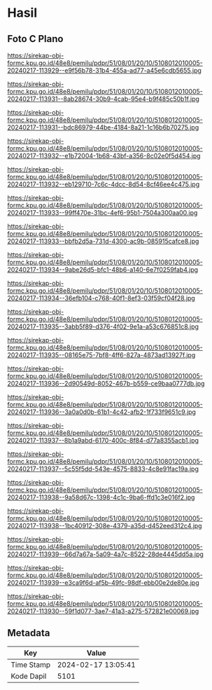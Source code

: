 # Hasil

## Foto C Plano

https://sirekap-obj-formc.kpu.go.id/48e8/pemilu/pdpr/51/08/01/20/10/5108012010005-20240217-113929--e9f56b78-31b4-455a-ad77-a45e6cdb5655.jpg

https://sirekap-obj-formc.kpu.go.id/48e8/pemilu/pdpr/51/08/01/20/10/5108012010005-20240217-113931--8ab28674-30b9-4cab-95e4-b9f485c50b1f.jpg

https://sirekap-obj-formc.kpu.go.id/48e8/pemilu/pdpr/51/08/01/20/10/5108012010005-20240217-113931--bdc86979-44be-4184-8a21-1c16b6b70275.jpg

https://sirekap-obj-formc.kpu.go.id/48e8/pemilu/pdpr/51/08/01/20/10/5108012010005-20240217-113932--e1b72004-1b68-43bf-a356-8c02e0f5d454.jpg

https://sirekap-obj-formc.kpu.go.id/48e8/pemilu/pdpr/51/08/01/20/10/5108012010005-20240217-113932--eb129710-7c6c-4dcc-8d54-8cf46ee4c475.jpg

https://sirekap-obj-formc.kpu.go.id/48e8/pemilu/pdpr/51/08/01/20/10/5108012010005-20240217-113933--99ff470e-31bc-4ef6-95b1-7504a300aa00.jpg

https://sirekap-obj-formc.kpu.go.id/48e8/pemilu/pdpr/51/08/01/20/10/5108012010005-20240217-113933--bbfb2d5a-731d-4300-ac9b-085915cafce8.jpg

https://sirekap-obj-formc.kpu.go.id/48e8/pemilu/pdpr/51/08/01/20/10/5108012010005-20240217-113934--9abe26d5-bfc1-48b6-a140-6e7f0259fab4.jpg

https://sirekap-obj-formc.kpu.go.id/48e8/pemilu/pdpr/51/08/01/20/10/5108012010005-20240217-113934--36efb104-c768-40f1-8ef3-03f59cf04f28.jpg

https://sirekap-obj-formc.kpu.go.id/48e8/pemilu/pdpr/51/08/01/20/10/5108012010005-20240217-113935--3abb5f89-d376-4f02-9e1a-a53c676851c8.jpg

https://sirekap-obj-formc.kpu.go.id/48e8/pemilu/pdpr/51/08/01/20/10/5108012010005-20240217-113935--08165e75-7bf8-4ff6-827a-4873ad13927f.jpg

https://sirekap-obj-formc.kpu.go.id/48e8/pemilu/pdpr/51/08/01/20/10/5108012010005-20240217-113936--2d90549d-8052-467b-b559-ce9baa0777db.jpg

https://sirekap-obj-formc.kpu.go.id/48e8/pemilu/pdpr/51/08/01/20/10/5108012010005-20240217-113936--3a0a0d0b-61b1-4c42-afb2-1f733f9651c9.jpg

https://sirekap-obj-formc.kpu.go.id/48e8/pemilu/pdpr/51/08/01/20/10/5108012010005-20240217-113937--8b1a9abd-6170-400c-8f84-d77a8355acb1.jpg

https://sirekap-obj-formc.kpu.go.id/48e8/pemilu/pdpr/51/08/01/20/10/5108012010005-20240217-113937--5c55f5dd-543e-4575-8833-4c8e91fac19a.jpg

https://sirekap-obj-formc.kpu.go.id/48e8/pemilu/pdpr/51/08/01/20/10/5108012010005-20240217-113938--9a58d67c-1398-4c1c-9ba6-ffd1c3e016f2.jpg

https://sirekap-obj-formc.kpu.go.id/48e8/pemilu/pdpr/51/08/01/20/10/5108012010005-20240217-113938--1bc40912-308e-4379-a35d-d452eed312c4.jpg

https://sirekap-obj-formc.kpu.go.id/48e8/pemilu/pdpr/51/08/01/20/10/5108012010005-20240217-113939--66d7a67a-5a09-4a7c-8522-28de4445dd5a.jpg

https://sirekap-obj-formc.kpu.go.id/48e8/pemilu/pdpr/51/08/01/20/10/5108012010005-20240217-113939--e3ca9f6d-af5b-49fc-98df-ebb00e2de80e.jpg

https://sirekap-obj-formc.kpu.go.id/48e8/pemilu/pdpr/51/08/01/20/10/5108012010005-20240217-113930--59f1d077-3ae7-41a3-a275-572821e00069.jpg


## Metadata

| Key        | Value               |
| ---------- | ------------------- |
| Time Stamp | 2024-02-17 13:05:41 |
| Kode Dapil | 5101                |



